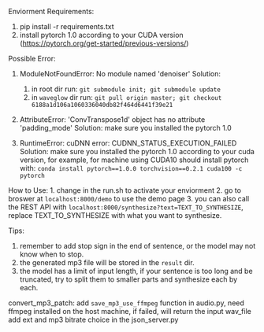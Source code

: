 Enviorment Requirements:
1. pip install -r requirements.txt
2. install pytorch 1.0 according to your CUDA version (https://pytorch.org/get-started/previous-versions/)

Possible Error:
1.  ModuleNotFoundError: No module named 'denoiser'
    Solution: 
    1.  in root dir run: `git submodule init; git submodule update`
    2.  in `waveglow` dir run: `git pull origin master; git checkout 6188a1d106a1060336040db82f464d6441f39e21`

2.  AttributeError: 'ConvTranspose1d' object has no attribute 'padding_mode'
    Solution: make sure you installed the pytorch 1.0

3.  RuntimeError: cuDNN error: CUDNN_STATUS_EXECUTION_FAILED
    Solution: make sure you installed the pytorch 1.0 according to your cuda version, for example, for machine using CUDA10 should install pytorch with:
    `conda install pytorch==1.0.0 torchvision==0.2.1 cuda100 -c pytorch`


How to Use:
    1.  change in the run.sh to activate your enviorment
    2.  go to broswer at `localhost:8000/demo` to use the demo page
    3.  you can also call the REST API with `localhost:8000/synthesize?text=TEXT_TO_SYNTHESIZE`, replace TEXT_TO_SYNTHESIZE with what you want to synthesize.


Tips:
1.  remember to add stop sign in the end of sentence, or the model may not know when to stop.
2.  the generated mp3 file will be stored in the `result` dir.
3.  the model has a limit of input length, if your sentence is too long and be truncated, try to split them to smaller parts and synthesize each by each.

convert_mp3_patch:
add `save_mp3_use_ffmpeg` function in audio.py, need ffmpeg installed on the host machine, if failed, will return the input wav_file
add ext and mp3 bitrate choice in the json_server.py